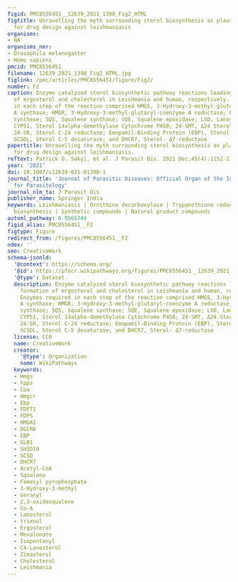 ```yaml
---
figid: PMC8556451__12639_2021_1390_Fig2_HTML
figtitle: Unravelling the myth surrounding sterol biosynthesis as plausible target
  for drug design against leishmaniasis
organisms:
- NA
organisms_ner:
- Drosophila melanogaster
- Homo sapiens
pmcid: PMC8556451
filename: 12639_2021_1390_Fig2_HTML.jpg
figlink: /pmc/articles/PMC8556451/figure/Fig2/
number: F2
caption: Enzyme catalyzed sterol biosynthetic pathway reactions leading to the formation
  of ergosterol and cholesterol in Leishmania and human, respectively. Enzymes required
  in each step of the reaction comprised HMGS, 3-Hydroxy-3-methyl-glutaryl-coenzyme
  A synthase; HMGR, 3-Hydroxy-3-methyl-glutaryl-coenzyme A reductase; FPPS, Farnesyl-pyrophosphate
  synthase; SQS, Squalene synthase; SQE, Squalene epoxidase; LSO, Lanosterol oxidase;
  CYP51, Sterol 14alpha-demethylase Cytochrome P450; 24-SMT, Δ24 Sterol methyltransferase;
  24-SR, Sterol C-24 reductase; Emopamil-Binding Protein (EBP), Sterol Δ8(7) – isomerase;
  SC5DL, Sterol C-5 desaturase; and DHCR7, Sterol- Δ7-reductase
papertitle: Unravelling the myth surrounding sterol biosynthesis as plausible target
  for drug design against leishmaniasis.
reftext: Patrick O. Sakyi, et al. J Parasit Dis. 2021 Dec;45(4):1152-1171.
year: '2021'
doi: 10.1007/s12639-021-01390-1
journal_title: 'Journal of Parasitic Diseases: Official Organ of the Indian Society
  for Parasitology'
journal_nlm_ta: J Parasit Dis
publisher_name: Springer India
keywords: Leishmaniasis | Ornithine decarboxylase | Trypanothione reductase | Sterol
  biosynthesis | Synthetic compounds | Natural product compounds
automl_pathway: 0.9565744
figid_alias: PMC8556451__F2
figtype: Figure
redirect_from: /figures/PMC8556451__F2
ndex: ''
seo: CreativeWork
schema-jsonld:
  '@context': https://schema.org/
  '@id': https://pfocr.wikipathways.org/figures/PMC8556451__12639_2021_1390_Fig2_HTML.html
  '@type': Dataset
  description: Enzyme catalyzed sterol biosynthetic pathway reactions leading to the
    formation of ergosterol and cholesterol in Leishmania and human, respectively.
    Enzymes required in each step of the reaction comprised HMGS, 3-Hydroxy-3-methyl-glutaryl-coenzyme
    A synthase; HMGR, 3-Hydroxy-3-methyl-glutaryl-coenzyme A reductase; FPPS, Farnesyl-pyrophosphate
    synthase; SQS, Squalene synthase; SQE, Squalene epoxidase; LSO, Lanosterol oxidase;
    CYP51, Sterol 14alpha-demethylase Cytochrome P450; 24-SMT, Δ24 Sterol methyltransferase;
    24-SR, Sterol C-24 reductase; Emopamil-Binding Protein (EBP), Sterol Δ8(7) – isomerase;
    SC5DL, Sterol C-5 desaturase; and DHCR7, Sterol- Δ7-reductase
  license: CC0
  name: CreativeWork
  creator:
    '@type': Organization
    name: WikiPathways
  keywords:
  - Hmgs
  - Fpps
  - Coa
  - Hmgcr
  - Ebp
  - FDFT1
  - FDPS
  - HMGA1
  - DGCR8
  - EBP
  - GLB1
  - SH3D19
  - SC5D
  - DHCR7
  - Acetyl-CoA
  - Squalene
  - Famesyl pyrophosphate
  - 3-Hydroxy-3-methyl
  - Geranyl
  - 2,3-oxidosqualene
  - Co-A
  - Lanosterol
  - trienol
  - Ergosterol
  - Mevalonate
  - Isopentenyl
  - C4-Lanosterol
  - Zimasterol
  - Cholesterol
  - Leishmania
---
```


